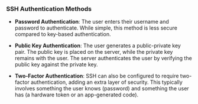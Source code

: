 ### SSH Authentication Methods

- **Password Authentication**: The user enters their username and password to authenticate. While simple, this method is less secure compared to key-based authentication.

- **Public Key Authentication**: The user generates a public-private key pair. The public key is placed on the server, while the private key remains with the user. The server authenticates the user by verifying the public key against the private key.

- **Two-Factor Authentication**: SSH can also be configured to require two-factor authentication, adding an extra layer of security. This typically involves something the user knows (password) and something the user has (a hardware token or an app-generated code).